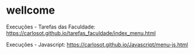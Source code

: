 # wellcome

Execuções - Tarefas das Faculdade: https://carlosot.github.io/tarefas_faculdade/index_menu.html

Execuções - Javascript: https://carlosot.github.io/Javascript/menu-js.html
